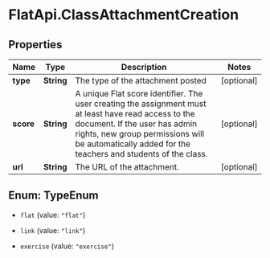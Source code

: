 # FlatApi.ClassAttachmentCreation

## Properties
Name | Type | Description | Notes
------------ | ------------- | ------------- | -------------
**type** | **String** | The type of the attachment posted | [optional] 
**score** | **String** | A unique Flat score identifier. The user creating the assignment must at least have read access to the document. If the user has admin rights, new group permissions will be automatically added for the teachers and students of the class.  | [optional] 
**url** | **String** | The URL of the attachment. | [optional] 


<a name="TypeEnum"></a>
## Enum: TypeEnum


* `flat` (value: `"flat"`)

* `link` (value: `"link"`)

* `exercise` (value: `"exercise"`)




